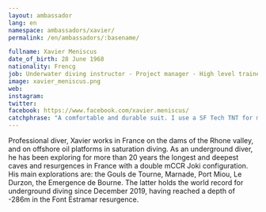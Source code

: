 ```yaml
---
layout: ambassador
lang: en
namespace: ambassadors/xavier/
permalink: /en/ambassadors/:basename/

fullname: Xavier Meniscus
date_of_birth: 28 June 1968
nationality: Frencg
job: Underwater diving instructor - Project manager - High level trainer at the FFESSM
image: xavier_meniscus.png
web: 
instagram:
twitter:
facebook: https://www.facebook.com/xavier.meniscus/
catchphrase: "A comfortable and durable suit. I use a SF Tech TNT for my recreational dives and a Classic Kevlar for my bigger exploration dives. No other drysuit has withstood so many dives, the deepest dives in the world, regularly over -200m. I'm entering my 6th year with my Classic Kevlar."
---
```

Professional diver, Xavier works in France on the dams of the Rhone valley, and on offshore oil platforms in saturation diving. As an underground diver, he has been exploring for more than 20 years the longest and deepest caves and resurgences in France with a double mCCR Joki configuration. His main explorations are: the Gouls de Tourne, Marnade, Port Miou, Le Durzon, the Emergence de Bourne. The latter holds the world record for underground diving since December 2019, having reached a depth of -286m in the Font Estramar resurgence.
